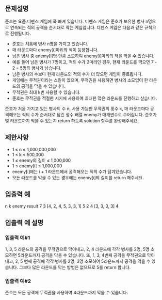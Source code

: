 ## 문제설명

준호는 요즘 디펜스 게임에 푹 빠져 있습니다. 디펜스 게임은 준호가 보유한 병사 n명으로 연속되는 적의 공격을 순서대로 막는 게임입니다. 디펜스 게임은 다음과 같은 규칙으로 진행됩니다.

- 준호는 처음에 병사 n명을 가지고 있습니다.
- 매 라운드마다 enemy[i]마리의 적이 등장합니다.
- 남은 병사 중 enemy[i]명 만큼 소모하여 enemy[i]마리의 적을 막을 수 있습니다.
- 예를 들어 남은 병사가 7명이고, 적의 수가 2마리인 경우, 현재 라운드를 막으면 7 - 2 = 5명의 병사가 남습니다.
- 남은 병사의 수보다 현재 라운드의 적의 수가 더 많으면 게임이 종료됩니다.
- 게임에는 무적권이라는 스킬이 있으며, 무적권을 사용하면 병사의 소모없이 한 라운드의 공격을 막을 수 있습니다.
- 무적권은 최대 k번 사용할 수 있습니다.
- 준호는 무적권을 적절한 시기에 사용하여 최대한 많은 라운드를 진행하고 싶습니다.

준호가 처음 가지고 있는 병사의 수 n, 사용 가능한 무적권의 횟수 k, 매 라운드마다 공격해오는 적의 수가 순서대로 담긴 정수 배열 enemy가 매개변수로 주어집니다. 준호가 몇 라운드까지 막을 수 있는지 return 하도록 solution 함수를 완성해주세요.

## 제한사항

- 1 ≤ n ≤ 1,000,000,000
- 1 ≤ k ≤ 500,000
- 1 ≤ enemy의 길이 ≤ 1,000,000
- 1 ≤ enemy[i] ≤ 1,000,000
- enemy[i]에는 i + 1 라운드에서 공격해오는 적의 수가 담겨있습니다.
- 모든 라운드를 막을 수 있는 경우에는 enemy[i]의 길이를 return 해주세요.

## 입출력 예

n k enemy result
7 3 [4, 2, 4, 5, 3, 3, 1] 5
2 4 [3, 3, 3, 3] 4

## 입출력 예 설명

### 입출력 예#1

1, 3, 5 라운드의 공격을 무적권으로 막아내고, 2, 4 라운드에 각각 병사를 2명, 5명 소모하면 5라운드까지 공격을 막을 수 있습니다. 또, 1, 3, 4번째 공격을 무적권으로 막아내고, 2, 5 번째 공격에 각각 병사를 2명, 3명 소모하여 5라운드까지 공격을 막을 수 있습니다. 그보다 많은 라운드를 막는 방법은 없으므로 5를 return 합니다.

### 입출력 예#2

준호는 모든 공격에 무적권을 사용하여 4라운드까지 막을 수 있습니다.
